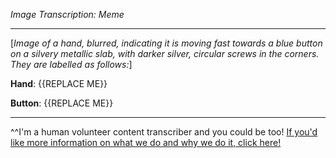 *Image Transcription: Meme*

---

[*Image of a hand, blurred, indicating it is moving fast towards a blue button on a silvery metallic slab, with darker silver, circular screws in the corners. They are labelled as follows:*]

**Hand**: {{REPLACE ME}}

**Button**: {{REPLACE ME}}

---

^^I'm&#32;a&#32;human&#32;volunteer&#32;content&#32;transcriber&#32;and&#32;you&#32;could&#32;be&#32;too!&#32;[If&#32;you'd&#32;like&#32;more&#32;information&#32;on&#32;what&#32;we&#32;do&#32;and&#32;why&#32;we&#32;do&#32;it,&#32;click&#32;here!](https://www.reddit.com/r/TranscribersOfReddit/wiki/index)
